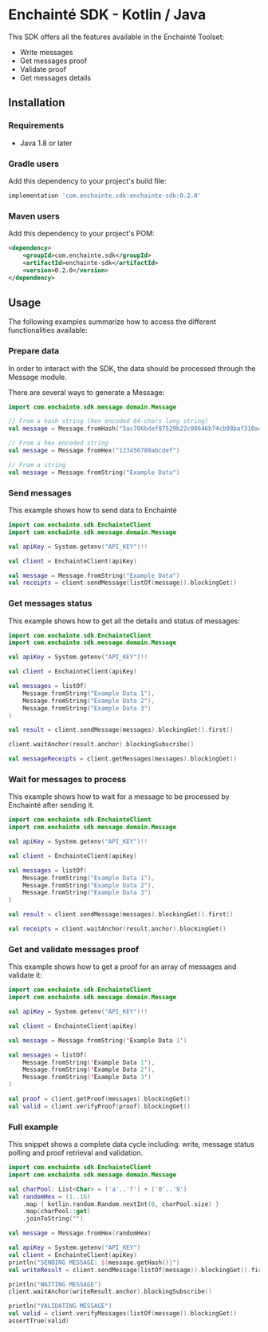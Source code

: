 # Enchainté SDK - Kotlin / Java

This SDK offers all the features available in the Enchainté Toolset:

- Write messages
- Get messages proof
- Validate proof
- Get messages details

## Installation

### Requirements

- Java 1.8 or later

### Gradle users

Add this dependency to your project's build file:

```groovy
implementation 'com.enchainte.sdk:enchainte-sdk:0.2.0'
```

### Maven users

Add this dependency to your project's POM:

```xml
<dependency>
    <groupId>com.enchainte.sdk</groupId>
    <artifactId>enchainte-sdk</artifactId>
    <version>0.2.0</version>
</dependency>
```

## Usage

The following examples summarize how to access the different functionalities available:

### Prepare data

In order to interact with the SDK, the data should be processed through the Message module.

There are several ways to generate a Message:

```kotlin
import com.enchainte.sdk.message.domain.Message

// From a hash string (hex encoded 64-chars long string)
val message = Message.fromHash("5ac706bdef87529b22c08646b74cb98baf310a46bd21ee420814b04c71fa42b1")

// From a hex encoded string
val message = Message.fromHex("123456789abcdef")

// From a string
val message = Message.fromString("Example Data")
```

### Send messages

This example shows how to send data to Enchainté

```kotlin
import com.enchainte.sdk.EnchainteClient
import com.enchainte.sdk.message.domain.Message

val apiKey = System.getenv("API_KEY")!!

val client = EnchainteClient(apiKey)

val message = Message.fromString("Example Data")
val receipts = client.sendMessage(listOf(message)).blockingGet()
```

### Get messages status

This example shows how to get all the details and status of messages:

```kotlin
import com.enchainte.sdk.EnchainteClient
import com.enchainte.sdk.message.domain.Message

val apiKey = System.getenv("API_KEY")!!

val client = EnchainteClient(apiKey)

val messages = listOf(
    Message.fromString("Example Data 1"),
    Message.fromString("Example Data 2"),
    Message.fromString("Example Data 3")
)

val result = client.sendMessage(messages).blockingGet().first()

client.waitAnchor(result.anchor).blockingSubscribe()

val messageReceipts = client.getMessages(messages).blockingGet()
```

### Wait for messages to process

This example shows how to wait for a message to be processed by Enchainté after sending it.

```kotlin
import com.enchainte.sdk.EnchainteClient
import com.enchainte.sdk.message.domain.Message

val apiKey = System.getenv("API_KEY")!!

val client = EnchainteClient(apiKey)

val messages = listOf(
    Message.fromString("Example Data 1"),
    Message.fromString("Example Data 2"),
    Message.fromString("Example Data 3")
)

val result = client.sendMessage(messages).blockingGet().first()

val receipts = client.waitAnchor(result.anchor).blockingGet()
```

### Get and validate messages proof

This example shows how to get a proof for an array of messages and validate it:

```kotlin
import com.enchainte.sdk.EnchainteClient
import com.enchainte.sdk.message.domain.Message

val apiKey = System.getenv("API_KEY")!!

val client = EnchainteClient(apiKey)

val message = Message.fromString('Example Data 1')

val messages = listOf(
    Message.fromString('Example Data 1'),
    Message.fromString('Example Data 2'),
    Message.fromString('Example Data 3')
)

val proof = client.getProof(messages).blockingGet()
val valid = client.verifyProof(proof).blockingGet()
```

### Full example

This snippet shows a complete data cycle including: write, message status polling and proof retrieval and validation.

```kotlin
import com.enchainte.sdk.EnchainteClient
import com.enchainte.sdk.message.domain.Message

val charPool: List<Char> = ('a'..'f') + ('0'..'9')
val randomHex = (1..16)
    .map { kotlin.random.Random.nextInt(0, charPool.size) }
    .map(charPool::get)
    .joinToString("")

val message = Message.fromHex(randomHex)

val apiKey = System.getenv("API_KEY")
val client = EnchainteClient(apiKey)
println("SENDING MESSAGE: ${message.getHash()}")
val writeResult = client.sendMessage(listOf(message)).blockingGet().first()

println("WAITING MESSAGE")
client.waitAnchor(writeResult.anchor).blockingSubscribe()

println("VALIDATING MESSAGE")
val valid = client.verifyMessages(listOf(message)).blockingGet()
assertTrue(valid)
```